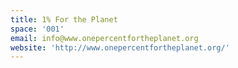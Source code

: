 ```yaml
---
title: 1% For the Planet
space: '001'
email: info@www.onepercentfortheplanet.org
website: 'http://www.onepercentfortheplanet.org/'
---
```


